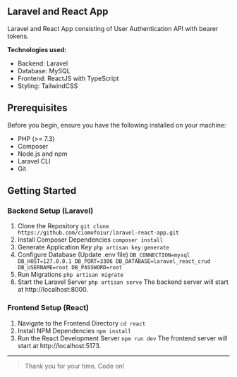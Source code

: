 ## Laravel and React App

Laravel and React App consisting of User Authentication API with bearer tokens.

**Technologies used:**
- Backend: Laravel
- Database: MySQL
- Frontend: ReactJS with TypeScript
- Styling: TailwindCSS

## Prerequisites
Before you begin, ensure you have the following installed on your machine:
- PHP (>= 7.3)
- Composer
- Node.js and npm
- Laravel CLI
- Git

## Getting Started

### Backend Setup (Laravel)
1. Clone the Repository
   `git clone https://github.com/ciomofoiur/laravel-react-app.git`
2. Install Composer Dependencies
   `composer install`
3. Generate Application Key
   `php artisan key:generate`
4. Configure Database (Update .env file)
   `DB_CONNECTION=mysql
    DB_HOST=127.0.0.1
    DB_PORT=3306
    DB_DATABASE=laravel_react_crud
    DB_USERNAME=root
    DB_PASSWORD=root`
5. Run Migrations
   `php artisan migrate`
6. Start the Laravel Server
   `php artisan serve`
The backend server will start at http://localhost:8000.

### Frontend Setup (React)
1. Navigate to the Frontend Directory
   `cd react`
2. Install NPM Dependencies
   `npm install`
3. Run the React Development Server
   `npm run dev`
The frontend server will start at http://localhost:5173.

---

> Thank you for your time. Code on!
